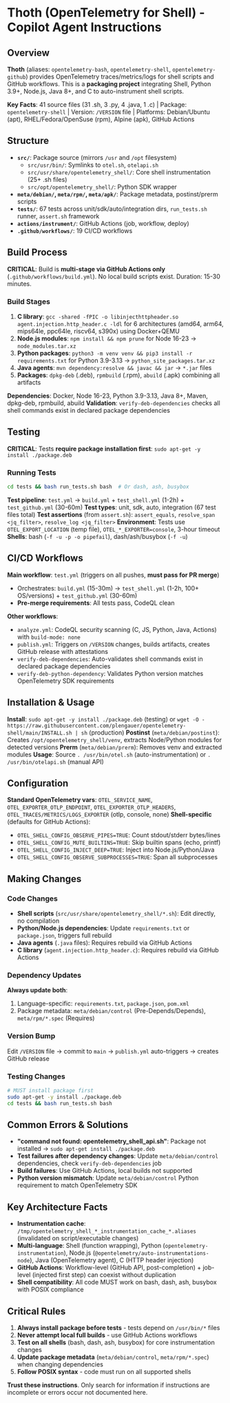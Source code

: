 # Thoth (OpenTelemetry for Shell) - Copilot Agent Instructions

## Overview
**Thoth** (aliases: `opentelemetry-bash`, `opentelemetry-shell`, `opentelemetry-github`) provides OpenTelemetry traces/metrics/logs for shell scripts and GitHub workflows. This is a **packaging project** integrating Shell, Python 3.9+, Node.js, Java 8+, and C to auto-instrument shell scripts.

**Key Facts**: 41 source files (31 .sh, 3 .py, 4 .java, 1 .c) | Package: `opentelemetry-shell` | Version: `/VERSION` file | Platforms: Debian/Ubuntu (apt), RHEL/Fedora/OpenSuse (rpm), Alpine (apk), GitHub Actions

## Structure
- **`src/`**: Package source (mirrors `/usr` and `/opt` filesystem)
  - `src/usr/bin/`: Symlinks to `otel.sh`, `otelapi.sh`
  - `src/usr/share/opentelemetry_shell/`: Core shell instrumentation (25+ .sh files)
  - `src/opt/opentelemetry_shell/`: Python SDK wrapper
- **`meta/debian/`, `meta/rpm/`, `meta/apk/`**: Package metadata, postinst/prerm scripts
- **`tests/`**: 67 tests across unit/sdk/auto/integration dirs, `run_tests.sh` runner, `assert.sh` framework
- **`actions/instrument/`**: GitHub Actions (job, workflow, deploy)
- **`.github/workflows/`**: 19 CI/CD workflows

## Build Process
**CRITICAL**: Build is **multi-stage via GitHub Actions only** (`.github/workflows/build.yml`). No local build scripts exist. Duration: 15-30 minutes.

### Build Stages
1. **C library**: `gcc -shared -fPIC -o libinjecthttpheader.so agent.injection.http_header.c -ldl` for 6 architectures (amd64, arm64, mips64le, ppc64le, riscv64, s390x) using Docker+QEMU
2. **Node.js modules**: `npm install && npm prune` for Node 16-23 → `node_modules.tar.xz`
3. **Python packages**: `python3 -m venv venv && pip3 install -r requirements.txt` for Python 3.9-3.13 → `python_site_packages.tar.xz`
4. **Java agents**: `mvn dependency:resolve && javac && jar` → `*.jar` files
5. **Packages**: `dpkg-deb` (.deb), `rpmbuild` (.rpm), `abuild` (.apk) combining all artifacts

**Dependencies**: Docker, Node 16-23, Python 3.9-3.13, Java 8+, Maven, dpkg-deb, rpmbuild, abuild
**Validation**: `verify-deb-dependencies` checks all shell commands exist in declared package dependencies

## Testing
**CRITICAL**: Tests **require package installation first**: `sudo apt-get -y install ./package.deb`

### Running Tests
```bash
cd tests && bash run_tests.sh bash  # Or dash, ash, busybox
```

**Test pipeline**: `test.yml` → `build.yml` + `test_shell.yml` (1-2h) + `test_github.yml` (30-60m)
**Test types**: unit, sdk, auto, integration (67 test files total)
**Test assertions** (from `assert.sh`): `assert_equals`, `resolve_span <jq_filter>`, `resolve_log <jq_filter>`
**Environment**: Tests use `OTEL_EXPORT_LOCATION` (temp file), `OTEL_*_EXPORTER=console`, 3-hour timeout
**Shells**: bash (`-f -u -p -o pipefail`), dash/ash/busybox (`-f -u`)

## CI/CD Workflows
**Main workflow**: `test.yml` (triggers on all pushes, **must pass for PR merge**)
- Orchestrates: `build.yml` (15-30m) → `test_shell.yml` (1-2h, 100+ OS/versions) + `test_github.yml` (30-60m)
- **Pre-merge requirements**: All tests pass, CodeQL clean

**Other workflows**:
- `analyze.yml`: CodeQL security scanning (C, JS, Python, Java, Actions) with `build-mode: none`
- `publish.yml`: Triggers on `/VERSION` changes, builds artifacts, creates GitHub release with attestations
- `verify-deb-dependencies`: Auto-validates shell commands exist in declared package dependencies
- `verify-deb-python-dependency`: Validates Python version matches OpenTelemetry SDK requirements

## Installation & Usage
**Install**: `sudo apt-get -y install ./package.deb` (testing) or `wget -O - https://raw.githubusercontent.com/plengauer/opentelemetry-shell/main/INSTALL.sh | sh` (production)
**Postinst** (`meta/debian/postinst`): Creates `/opt/opentelemetry_shell/venv`, extracts Node/Python modules for detected versions
**Prerm** (`meta/debian/prerm`): Removes venv and extracted modules
**Usage**: Source `. /usr/bin/otel.sh` (auto-instrumentation) or `. /usr/bin/otelapi.sh` (manual API)

## Configuration
**Standard OpenTelemetry vars**: `OTEL_SERVICE_NAME`, `OTEL_EXPORTER_OTLP_ENDPOINT`, `OTEL_EXPORTER_OTLP_HEADERS`, `OTEL_TRACES/METRICS/LOGS_EXPORTER` (otlp, console, none)
**Shell-specific** (defaults for GitHub Actions):
- `OTEL_SHELL_CONFIG_OBSERVE_PIPES=TRUE`: Count stdout/stderr bytes/lines
- `OTEL_SHELL_CONFIG_MUTE_BUILTINS=TRUE`: Skip builtin spans (echo, printf)
- `OTEL_SHELL_CONFIG_INJECT_DEEP=TRUE`: Inject into Node.js/Python/Java
- `OTEL_SHELL_CONFIG_OBSERVE_SUBPROCESSES=TRUE`: Span all subprocesses

## Making Changes

### Code Changes
- **Shell scripts** (`src/usr/share/opentelemetry_shell/*.sh`): Edit directly, no compilation
- **Python/Node.js dependencies**: Update `requirements.txt` or `package.json`, triggers full rebuild
- **Java agents** (`.java` files): Requires rebuild via GitHub Actions
- **C library** (`agent.injection.http_header.c`): Requires rebuild via GitHub Actions

### Dependency Updates
**Always update both**:
1. Language-specific: `requirements.txt`, `package.json`, `pom.xml`
2. Package metadata: `meta/debian/control` (Pre-Depends/Depends), `meta/rpm/*.spec` (Requires)

### Version Bump
Edit `/VERSION` file → commit to `main` → `publish.yml` auto-triggers → creates GitHub release

### Testing Changes
```bash
# MUST install package first
sudo apt-get -y install ./package.deb
cd tests && bash run_tests.sh bash
```

## Common Errors & Solutions
- **"command not found: opentelemetry_shell_api.sh"**: Package not installed → `sudo apt-get install ./package.deb`
- **Test failures after dependency changes**: Update `meta/debian/control` dependencies, check `verify-deb-dependencies` job
- **Build failures**: Use GitHub Actions, local builds not supported
- **Python version mismatch**: Update `meta/debian/control` Python requirement to match OpenTelemetry SDK

## Key Architecture Facts
- **Instrumentation cache**: `/tmp/opentelemetry_shell_*_instrumentation_cache_*.aliases` (invalidated on script/executable changes)
- **Multi-language**: Shell (function wrapping), Python (`opentelemetry-instrumentation`), Node.js (`@opentelemetry/auto-instrumentations-node`), Java (OpenTelemetry agent), C (HTTP header injection)
- **GitHub Actions**: Workflow-level (GitHub API, post-completion) + job-level (injected first step) can coexist without duplication
- **Shell compatibility**: All code MUST work on bash, dash, ash, busybox with POSIX compliance

## Critical Rules
1. **Always install package before tests** - tests depend on `/usr/bin/*` files
2. **Never attempt local full builds** - use GitHub Actions workflows
3. **Test on all shells** (bash, dash, ash, busybox) for core instrumentation changes
4. **Update package metadata** (`meta/debian/control`, `meta/rpm/*.spec`) when changing dependencies
5. **Follow POSIX syntax** - code must run on all supported shells

**Trust these instructions**. Only search for information if instructions are incomplete or errors occur not documented here.
